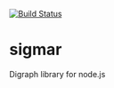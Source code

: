[![Build Status](https://travis-ci.org/StephanHoyer/sigmar.png?branch=master)](https://travis-ci.org/StephanHoyer/sigmar)

sigmar
======

Digraph library for node.js
